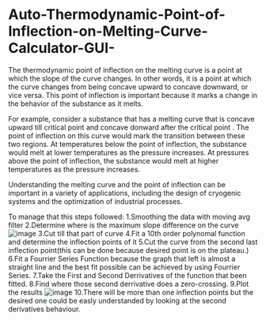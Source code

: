 # Auto-Thermodynamic-Point-of-Inflection-on-Melting-Curve-Calculator-GUI-



The thermodynamic point of inflection on the melting curve is a point at which the slope of the curve changes. In other words, it is a point at which the curve changes from being concave upward to concave downward, or vice versa. This point of inflection is important because it marks a change in the behavior of the substance as it melts.

For example, consider a substance that has a melting curve that is concave upward till critical point and concave donward after the critical point . The point of inflection on this curve would mark the transition between these two regions. At temperatures below the point of inflection, the substance would melt at lower temperatures as the pressure increases. At pressures above the point of inflection, the substance would melt at higher temperatures as the pressure increases.

Understanding the melting curve and the point of inflection can be important in a variety of applications, including the design of cryogenic systems and the optimization of industrial processes.

To manage that this steps followed:
1.Smoothing the data with moving avg filter
2.Determine where is the maximum slope difference on the curve
![image](https://user-images.githubusercontent.com/112509269/209764170-882f1739-470d-46e3-bf7d-1272e6542192.png)
3.Cut till that part of curve
4.Fit a 10th order polynomal function and determine the inflection points of it
5.Cut the curve from the second last inflection point(this can be done because desired point is on the plateau.)
6.Fit a Fourrier Series Function because the graph that left is almost a straight line and the best fit  possible can be achieved by using Fourrier Series.
7.Take the First and Second Derrivatives of the function that been fitted.
8.Find where those second derrivative does a zero-crossing.
9.Plot the results
![image](https://user-images.githubusercontent.com/112509269/209764661-a15f930c-1ff0-49b7-8a87-598f41bec4ee.png)
10.There will be more than one inflection points but the desired one could be easly understanded by looking at the second derivatives behaviour.
